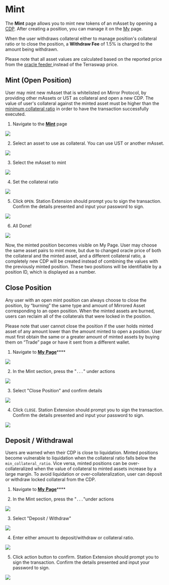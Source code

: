 # Mint

The **Mint** page allows you to mint new tokens of an mAsset by opening a [CDP](../../protocol/mirrored-assets-massets.md#collateralized-debt-position). After creating a position, you can manage it on the [My](https://app-staging.mirrorprotocol.com/my) page.

When the user withdraws collateral either to manage position's collateral ratio or to close the position, a **Withdraw Fee** of 1.5% is charged to the amount being withdrawn.

Please note that all asset values are calculated based on the reported price from the [oracle feeder ](../../protocol/mirrored-assets-massets.md#oracle-feeder)instead of the Terraswap price.

## Mint \(Open Position\)

User may mint new mAsset that is whitelisted on Mirror Protocol, by providing other mAssets or UST as collateral and open a new CDP. The value of user's collateral against the minted asset must be higher than the [minimum collateral ratio](../../protocol/mirrored-assets-massets.md#minimum-collateral-ratio) in order to have the transaction successfully executed.

1. Navigate to the [**Mint**](https://app-staging.mirrorprotocol.com/mint) page

![](../../.gitbook/assets/image%20%2863%29.png)

2. Select an asset to use as collateral. You can use UST or another mAsset.

![](../../.gitbook/assets/image%20%2835%29.png)

3. Select the mAsset to mint

![](../../.gitbook/assets/image%20%2846%29.png)

4. Set the collateral ratio

![](../../.gitbook/assets/image%20%2836%29.png)

5. Click `OPEN`. Station Extension should prompt you to sign the transaction. Confirm the details presented and input your password to sign.

![](../../.gitbook/assets/image%20%2855%29.png)

6. All Done!

![](../../.gitbook/assets/image%20%2827%29.png)

Now, the minted position becomes visible on My Page. User may choose the same asset pairs to mint more, but due to changed oracle price of both the collateral and the minted asset, and a different collateral ratio, a completely new CDP will be created instead of combining the values with the previously minted position. These two positions will be identifiable by a position ID, which is displayed as a number.

## Close Position

Any user with an open mint position can always choose to close the position, by “burning” the same type and amount of Mirrored Asset corresponding to an open position. When the minted assets are burned, users can reclaim all of the collaterals that were locked in the position.

Please note that user cannot close the position if the user holds minted asset of any amount lower than the amount minted to open a position. User must first obtain the same or a greater amount of minted assets by buying them on “Trade” page or have it sent from a different wallet.

1. Navigate to [**My** **Page**](https://app-staging.mirrorprotocol.com/my)\*\*\*\*

![](../../.gitbook/assets/image%20%2815%29.png)

2. In the Mint section, press the "`...`" under actions

![](../../.gitbook/assets/image%20%2824%29.png)

3. Select "Close Position" and confirm details

![](../../.gitbook/assets/image%20%2848%29.png)

4. Click `CLOSE`. Station Extension should prompt you to sign the transaction. Confirm the details presented and input your password to sign.

![](../../.gitbook/assets/image%20%2833%29.png)

## Deposit / Withdrawal

Users are warned when their CDP is close to liquidation. Minted positions become vulnerable to liquidation when the collateral ratio falls below the `min_collateral_ratio`. Vice versa, minted positions can be over-collateralized when the value of collateral to minted assets increase by a large margin. To avoid liquidation or over-collateralization, user can deposit or withdraw locked collateral from the CDP.

1. Navigate to [**My** **Page**](https://app-staging.mirrorprotocol.com/my)\*\*\*\*

2. In the Mint section, press the "`...`"under actions

![](../../.gitbook/assets/image%20%2828%29.png)

3. Select "Deposit / Withdraw"

![](../../.gitbook/assets/image%20%2859%29.png)

4. Enter either amount to deposit/withdraw or collateral ratio.

![](../../.gitbook/assets/image%20%2856%29.png)

5. Click action button to confirm. Station Extension should prompt you to sign the transaction. Confirm the details presented and input your password to sign.

![](../../.gitbook/assets/image%20%2860%29.png)

